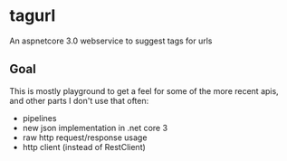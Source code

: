 # tagurl
An aspnetcore 3.0 webservice to suggest tags for urls

## Goal

This is mostly playground to get a feel for some of the more recent apis, and other parts I don't use that often:
- pipelines
- new json implementation in .net core 3
- raw http request/response usage
- http client (instead of RestClient)

